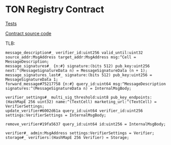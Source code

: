 # TON Registry Contract

[Tests](/packages/contracts/registry-contract/Registry.spec.ts)

[Contract source code](/packages/contracts/sources/registry.fc)

TLB:
```tl-b
message_description#_ verifier_id:uint256 valid_until:uint32 source_addr:MsgAddress target_addr:MsgAddress msg:^Cell = MessageDescription;
message_signatures#_ {n:#} signature:(bits 512) pub_key:uint256 next:^(MessageSignatureData n) = MessageSignatureData (n + 1);
message_signatures_last#_ signature:(bits 512) pub_key:uint256 = MessageSignatureData 1;
forward_message#75217758 {n:#} query_id:uint64 msg:^MessageDescription signatures:^(MessageSignatureData n) = InternalMsgBody;

verifier_settings#_ multi_sig_threshold:uint8 pub_key_endpoints:(HashMapE 256 uint32) name:^(TextCell) marketing_url:^(TextCell) = VerifierSettings;
update_verifier#6002d61a query_id:uint64 verifier_id:uint256 settings:VerifierSettings = InternalMsgBody;

remove_verifier#19fa5637 query_id:uint64 id:uint256 = InternalMsgBody;

verifier#_ admin:MsgAddress settings:VerifierSettings = Verifier;
storage#_ verifiers:(HashMapE 256 Verifier) = Storage;
```
